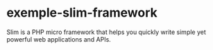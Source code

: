 # exemple-slim-framework
Slim is a PHP micro framework that helps you quickly write simple yet powerful web applications and APIs.
